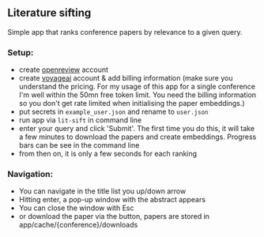 ## Literature sifting

Simple app that ranks conference papers by relevance to a given query. 

### Setup:
- create [openreview](https://openreview.net/) account
- create [voyageai](https://www.voyageai.com/) account & add billing information (make sure you understand the pricing. For my usage of this app for a single conference I'm well within the 50mn free token limit. You need the billing information so you don't get rate limited when initialising the paper embeddings.)
- put secrets in `example_user.json` and rename to `user.json` 
- run app via `lit-sift` in command line
- enter your query and click 'Submit'. The first time you do this, it will take a few minutes to download the papers and create embeddings. Progress bars can be see in the command line
- from then on, it is only a few seconds for each ranking


### Navigation:
- You can navigate in the title list you up/down arrow
- Hitting enter, a pop-up window with the abstract appears
- You can close the window with Esc
- or download the paper via the button, papers are stored in app/cache/{conference}/downloads
